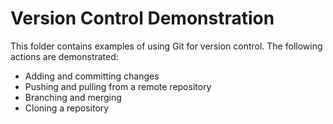 # Version Control Demonstration

This folder contains examples of using Git for version control. The following actions are demonstrated:
- Adding and committing changes
- Pushing and pulling from a remote repository
- Branching and merging
- Cloning a repository
